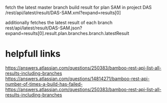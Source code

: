 fetch the latest master branch build result for plan SAM in project DAS
/rest/api/latest/result/DAS-SAM.xml?expand=results[0]

additionally fetches the latest result of each branch
rest/api/latest/result/DAS-SAM.json?expand=results[0].result.plan.branches.branch.latestResult


# helpfull links #

https://answers.atlassian.com/questions/250383/bamboo-rest-api-list-all-results-including-branches
https://answers.atlassian.com/questions/14814271/bamboo-rest-api-number-of-times-a-build-has-failed-
https://answers.atlassian.com/questions/250383/bamboo-rest-api-list-all-results-including-branches
